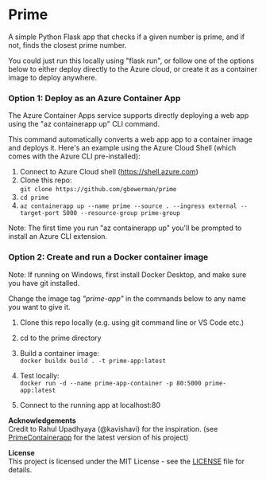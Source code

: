 # Prime
A simple Python Flask app that checks if a given number is prime, and if not, finds the closest prime number.

You could just run this locally using "flask run", or follow one of the options below to either deploy directly to the Azure cloud, or create it as a container image to deploy anywhere.

### Option 1: Deploy as an Azure Container App  

The Azure Container Apps service supports directly deploying a web app using the "az containerapp up" CLI command.  

This command automatically converts a web app app to a container image and deploys it. Here's an example using the Azure Cloud Shell (which comes with the Azure CLI pre-installed):

1. Connect to Azure Cloud shell (https://shell.azure.com)
2. Clone this repo:  
   `git clone https://github.com/gbowerman/prime`
3. `cd prime`
4. `az containerapp up --name prime --source . --ingress external --target-port 5000 --resource-group prime-group `

Note: The first time you run "az containerapp up" you'll be prompted to install an Azure CLI extension.

### Option 2: Create and run a Docker container image  
Note: If running on Windows, first install Docker Desktop, and make sure you have git installed.  

Change the image tag _"prime-app"_ in the commands below to any name you want to give it.  

1. Clone this repo locally (e.g. using git command line or VS Code etc.)
2. cd to the prime directory  
3. Build a container image:  
   `docker buildx build . -t prime-app:latest`

4. Test locally:  
   `docker run -d --name prime-app-container -p 80:5000 prime-app:latest`
5. Connect to the running app at localhost:80   
  
  
  
__Acknowledgements__  
Credit to Rahul Upadhyaya (@kavishavi) for the inspiration. (see [PrimeContainerapp](https://github.com/kavishavi/PrimeContainerApp) for the latest version of his project)

__License__  
This project is licensed under the MIT License - see the [LICENSE](LICENSE) file for details.